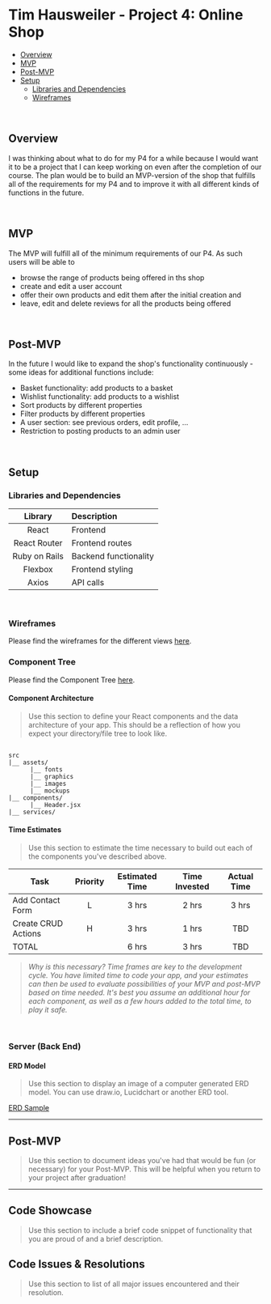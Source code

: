 # Tim Hausweiler - Project 4: Online Shop

- [Overview](#overview)
- [MVP](#mvp)
- [Post-MVP](#post-mvp)
- [Setup](#technical-setup)
  - [Libraries and Dependencies](libraries-and-dependencies)
  - [Wireframes](#wireframes)

<br>

## Overview

I was thinking about what to do for my P4 for a while because I would want it to be a project that I can keep working on even after the completion of our course. The plan would be to build an MVP-version of the shop that fulfills all of the requirements for my P4 and to improve it with all different kinds of functions in the future.

<br>

## MVP

The MVP will fulfill all of the minimum requirements of our P4. As such users will be able to

- browse the range of products being offered in ths shop
- create and edit a user account
- offer their own products and edit them after the initial creation and
- leave, edit and delete reviews for all the products being offered

<br>

## Post-MVP

In the future I would like to expand the shop's functionality continuously - some ideas for additional functions include:

- Basket functionality: add products to a basket
- Wishlist functionality: add products to a wishlist
- Sort products by different properties
- Filter products by different properties
- A user section: see previous orders, edit profile, ...
- Restriction to posting products to an admin user

<br>

## Setup

### Libraries and Dependencies

|    Library    | Description           |
| :-----------: | :-------------------- |
|     React     | Frontend              |
| React Router  | Frontend routes       |
| Ruby on Rails | Backend functionality |
|    Flexbox    | Frontend styling      |
|     Axios     | API calls             |

<br>

### Wireframes

Please find the wireframes for the different views [here](https://docs.google.com/presentation/d/1AOT1QSE50i93WtLJ4hEP-0BHqaYKHXdDc5tmuaDgWc8/edit#slide=id.p).

### Component Tree

Please find the Component Tree [here](https://docs.google.com/presentation/d/1AOT1QSE50i93WtLJ4hEP-0BHqaYKHXdDc5tmuaDgWc8/edit#slide=id.g11707c61e37_0_0).

#### Component Architecture

> Use this section to define your React components and the data architecture of your app. This should be a reflection of how you expect your directory/file tree to look like.

```structure

src
|__ assets/
      |__ fonts
      |__ graphics
      |__ images
      |__ mockups
|__ components/
      |__ Header.jsx
|__ services/

```

#### Time Estimates

> Use this section to estimate the time necessary to build out each of the components you've described above.

| Task                | Priority | Estimated Time | Time Invested | Actual Time |
| ------------------- | :------: | :------------: | :-----------: | :---------: |
| Add Contact Form    |    L     |     3 hrs      |     2 hrs     |    3 hrs    |
| Create CRUD Actions |    H     |     3 hrs      |     1 hrs     |     TBD     |
| TOTAL               |          |     6 hrs      |     3 hrs     |     TBD     |

> _Why is this necessary? Time frames are key to the development cycle. You have limited time to code your app, and your estimates can then be used to evaluate possibilities of your MVP and post-MVP based on time needed. It's best you assume an additional hour for each component, as well as a few hours added to the total time, to play it safe._

<br>

### Server (Back End)

#### ERD Model

> Use this section to display an image of a computer generated ERD model. You can use draw.io, Lucidchart or another ERD tool.

[ERD Sample](https://drive.google.com/file/d/1kLyQTZqfcA4jjKWQexfEkG2UspyclK8Q/view)
<br>

---

## Post-MVP

> Use this section to document ideas you've had that would be fun (or necessary) for your Post-MVP. This will be helpful when you return to your project after graduation!

---

## Code Showcase

> Use this section to include a brief code snippet of functionality that you are proud of and a brief description.

## Code Issues & Resolutions

> Use this section to list of all major issues encountered and their resolution.
